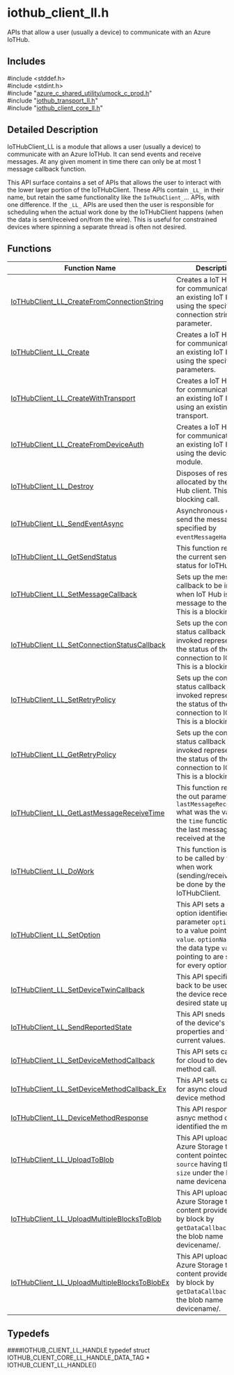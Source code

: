# iothub_client_ll.h 

APIs that allow a user (usually a device) to communicate with an Azure IoTHub.

## Includes

\#include <stddef.h>  
\#include <stdint.h>  
\#include "[azure_c_shared_utility/umock_c_prod.h](iot-c-ref-umock-c-prod-h.md)"  
\#include "[iothub_transport_ll.h](iot-c-ref-iothub-transport-ll-h.md)"  
\#include "[iothub_client_core_ll.h](iot-c-ref-iothub-client-core-ll-h.md)"  

## Detailed Description

IoTHubClient_LL is a module that allows a user (usually a device) to communicate with an Azure IoTHub. It can send events and receive messages. At any given moment in time there can only be at most 1 message callback function.

This API surface contains a set of APIs that allows the user to interact with the lower layer portion of the IoTHubClient. These APIs contain `_LL_` in their name, but retain the same functionality like the `IoTHubClient_`... APIs, with one difference. If the `_LL_` APIs are used then the user is responsible for scheduling when the actual work done by the IoTHubClient happens (when the data is sent/received on/from the wire). This is useful for constrained devices where spinning a separate thread is often not desired.

## Functions

Function Name                  | Description                                
--------------------------------|---------------------------------------------
[IoTHubClient_LL_CreateFromConnectionString](./iot-c-ref-iothub-client-ll-h/iothubclient-ll-createfromconnectionstring.md)            | Creates a IoT Hub client for communication with an existing IoT Hub using the specified connection string parameter.
[IoTHubClient_LL_Create](./iot-c-ref-iothub-client-ll-h/iothubclient-ll-create.md)            | Creates a IoT Hub client for communication with an existing IoT Hub using the specified parameters.
[IoTHubClient_LL_CreateWithTransport](./iot-c-ref-iothub-client-ll-h/iothubclient-ll-createwithtransport.md)            | Creates a IoT Hub client for communication with an existing IoT Hub using an existing transport.
[IoTHubClient_LL_CreateFromDeviceAuth](./iot-c-ref-iothub-client-ll-h/iothubclient-ll-createfromdeviceauth.md)            | Creates a IoT Hub client for communication with an existing IoT Hub using the device auth module.
[IoTHubClient_LL_Destroy](./iot-c-ref-iothub-client-ll-h/iothubclient-ll-destroy.md)            | Disposes of resources allocated by the IoT Hub client. This is a blocking call.
[IoTHubClient_LL_SendEventAsync](./iot-c-ref-iothub-client-ll-h/iothubclient-ll-sendeventasync.md)            | Asynchronous call to send the message specified by `eventMessageHandle`.
[IoTHubClient_LL_GetSendStatus](./iot-c-ref-iothub-client-ll-h/iothubclient-ll-getsendstatus.md)            | This function returns the current sending status for IoTHubClient.
[IoTHubClient_LL_SetMessageCallback](./iot-c-ref-iothub-client-ll-h/iothubclient-ll-setmessagecallback.md)            | Sets up the message callback to be invoked when IoT Hub issues a message to the device. This is a blocking call.
[IoTHubClient_LL_SetConnectionStatusCallback](./iot-c-ref-iothub-client-ll-h/iothubclient-ll-setconnectionstatuscallback.md)            | Sets up the connection status callback to be invoked representing the status of the connection to IOT Hub. This is a blocking call.
[IoTHubClient_LL_SetRetryPolicy](./iot-c-ref-iothub-client-ll-h/iothubclient-ll-setretrypolicy.md)            | Sets up the connection status callback to be invoked representing the status of the connection to IOT Hub. This is a blocking call.
[IoTHubClient_LL_GetRetryPolicy](./iot-c-ref-iothub-client-ll-h/iothubclient-ll-getretrypolicy.md)            | Sets up the connection status callback to be invoked representing the status of the connection to IOT Hub. This is a blocking call.
[IoTHubClient_LL_GetLastMessageReceiveTime](./iot-c-ref-iothub-client-ll-h/iothubclient-ll-getlastmessagereceivetime.md)            | This function returns in the out parameter `lastMessageReceiveTime` what was the value of the `time` function when the last message was received at the client.
[IoTHubClient_LL_DoWork](./iot-c-ref-iothub-client-ll-h/iothubclient-ll-dowork.md)            | This function is meant to be called by the user when work (sending/receiving) can be done by the IoTHubClient.
[IoTHubClient_LL_SetOption](./iot-c-ref-iothub-client-ll-h/iothubclient-ll-setoption.md)            | This API sets a runtime option identified by parameter `optionName` to a value pointed to by `value`. `optionName` and the data type `value` is pointing to are specific for every option.
[IoTHubClient_LL_SetDeviceTwinCallback](./iot-c-ref-iothub-client-ll-h/iothubclient-ll-setdevicetwincallback.md)            | This API specifies a call back to be used when the device receives a desired state update.
[IoTHubClient_LL_SendReportedState](./iot-c-ref-iothub-client-ll-h/iothubclient-ll-sendreportedstate.md)            | This API sneds a report of the device's properties and their current values.
[IoTHubClient_LL_SetDeviceMethodCallback](./iot-c-ref-iothub-client-ll-h/iothubclient-ll-setdevicemethodcallback.md)            | This API sets callback for cloud to device method call.
[IoTHubClient_LL_SetDeviceMethodCallback_Ex](./iot-c-ref-iothub-client-ll-h/iothubclient-ll-setdevicemethodcallback-ex.md)            | This API sets callback for async cloud to device method call.
[IoTHubClient_LL_DeviceMethodResponse](./iot-c-ref-iothub-client-ll-h/iothubclient-ll-devicemethodresponse.md)            | This API responses to a asnyc method callback identified the methodId.
[IoTHubClient_LL_UploadToBlob](./iot-c-ref-iothub-client-ll-h/iothubclient-ll-uploadtoblob.md)            | This API uploads to Azure Storage the content pointed to by `source` having the size `size` under the blob name devicename/.
[IoTHubClient_LL_UploadMultipleBlocksToBlob](./iot-c-ref-iothub-client-ll-h/iothubclient-ll-uploadmultipleblockstoblob.md)            | This API uploads to Azure Storage the content provided block by block by `getDataCallback` under the blob name devicename/.
[IoTHubClient_LL_UploadMultipleBlocksToBlobEx](./iot-c-ref-iothub-client-ll-h/iothubclient-ll-uploadmultipleblockstoblobex.md)            | This API uploads to Azure Storage the content provided block by block by `getDataCallback` under the blob name devicename/.

## Typedefs

####IOTHUB_CLIENT_LL_HANDLE
typedef struct IOTHUB_CLIENT_CORE_LL_HANDLE_DATA_TAG * IOTHUB_CLIENT_LL_HANDLE()

